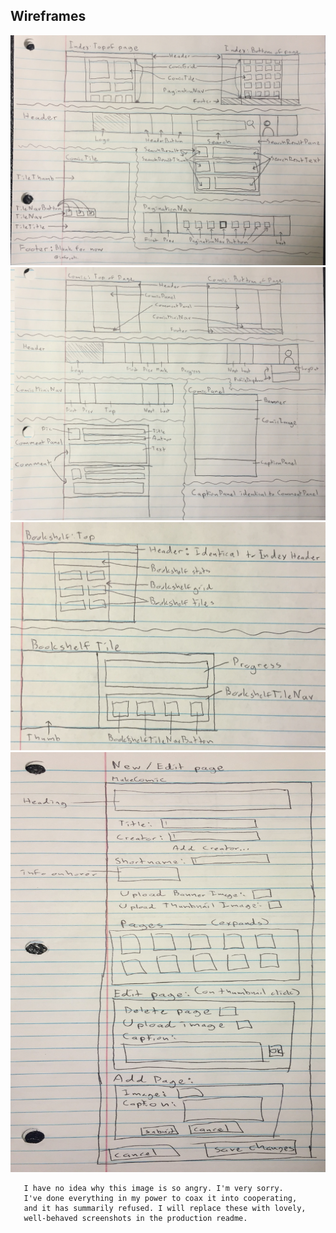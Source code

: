 <a name="wires"></a>
## Wireframes

![Index Wireframe](wireframes/1.JPG)
![Comic Wireframe](wireframes/2.JPG)
![Bookshelf Wireframe](wireframes/4.JPG)
![New/Edit Wireframe](wireframes/3.JPG)

       I have no idea why this image is so angry. I'm very sorry.
       I've done everything in my power to coax it into cooperating,
       and it has summarily refused. I will replace these with lovely,
       well-behaved screenshots in the production readme.  
